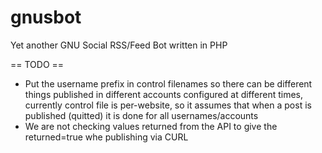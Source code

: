# gnusbot
Yet another GNU Social RSS/Feed Bot written in PHP

== TODO ==
* Put the username prefix in control filenames so there can be different things published in different accounts configured at different times, currently control file is per-website, so it assumes that when a post is published (quitted) it is done for all usernames/accounts
* We are not checking values returned from the API to give the returned=true whe publishing via CURL
